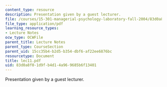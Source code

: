 ```yaml
---
content_type: resource
description: Presentation given by a guest lecturer.
file: /courses/15-301-managerial-psychology-laboratory-fall-2004/83d0a8f01d9fb4d14a969685b6f13401_lec11.pdf
file_type: application/pdf
learning_resource_types:
- Lecture Notes
ocw_type: OCWFile
parent_title: Lecture Notes
parent_type: CourseSection
parent_uid: 15cc35b4-b2d5-b354-dbf6-af22ee6876bc
resourcetype: Document
title: lec11.pdf
uid: 83d0a8f0-1d9f-b4d1-4a96-9685b6f13401
---
```

Presentation given by a guest lecturer.

